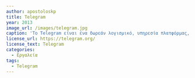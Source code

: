 ```yaml
---
author: apostoloskp
title: Telegram
year: 2013
image_url: /images/telegram.jpg
caption: 'Το Telegram είναι ένα δωρεάν λογισμικό, υπηρεσία πλατφόρμας, λογισμικό ανταλλαγής άμεσων μηνυμάτων που βασίζεται σε σύννεφο και εφαρμογή. Η υπηρεσία παρέχει επίσης κρυπτογραφημένη κλήση βίντεο από άκρο σε άκρο, VoIP, κοινή χρήση αρχείων και πολλές άλλες δυνατότητες.'
license_url: https://telegram.org/
license_text: Telegram
categories:
  - Εργαλεία
tags:
  - Telegram
---
```

